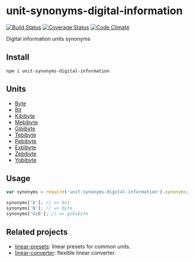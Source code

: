 # unit-synonyms-digital-information

[![Build Status](https://travis-ci.org/javiercejudo/unit-synonyms-digital-information.svg)](https://travis-ci.org/javiercejudo/unit-synonyms-digital-information)
[![Coverage Status](https://coveralls.io/repos/javiercejudo/unit-synonyms-digital-information/badge.svg?branch=master)](https://coveralls.io/r/javiercejudo/unit-synonyms-digital-information?branch=master)
[![Code Climate](https://codeclimate.com/github/javiercejudo/unit-synonyms-digital-information/badges/gpa.svg)](https://codeclimate.com/github/javiercejudo/unit-synonyms-digital-information)

Digital information units synonyms

## Install

    npm i unit-synonyms-digital-information

## Units

- [Byte](https://en.wikipedia.org/wiki/Byte)
- [Bit](https://en.wikipedia.org/wiki/Bit)
- [Kibibyte](https://en.wikipedia.org/wiki/Kibibyte)
- [Mebibyte](https://en.wikipedia.org/wiki/Mebibyte)
- [Gibibyte](https://en.wikipedia.org/wiki/Gibibyte)
- [Tebibyte](https://en.wikipedia.org/wiki/Tebibyte)
- [Pebibyte](https://en.wikipedia.org/wiki/Pebibyte)
- [Exbibyte](https://en.wikipedia.org/wiki/Exbibyte)
- [Zebibyte](https://en.wikipedia.org/wiki/Zebibyte)
- [Yobibyte](https://en.wikipedia.org/wiki/Yobibyte)

## Usage

```js
var synonyms = require('unit-synonyms-digital-information').synonyms;

synonyms['b']; // => bit
synonyms['B']; // => byte
synonyms['GiB']; // => gibibyte
```

## Related projects

- [linear-presets](https://github.com/javiercejudo/linear-presets): linear presets for common units.
- [linear-converter](https://github.com/javiercejudo/linear-converter): flexible linear converter.
